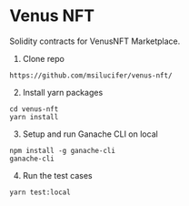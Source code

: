 # Venus NFT
Solidity contracts for VenusNFT Marketplace.

1. Clone repo

```shell
https://github.com/msilucifer/venus-nft/
```

2. Install yarn packages

```shell
cd venus-nft
yarn install
```

3. Setup and run Ganache CLI on local
```shell
npm install -g ganache-cli
ganache-cli
```

4. Run the test cases
```shell
yarn test:local
```
